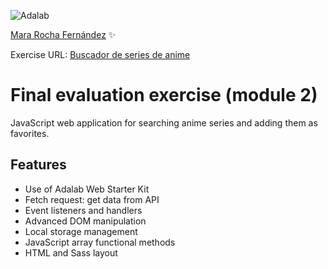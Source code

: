 ![Adalab](https://beta.adalab.es/resources/images/adalab-logo-155x61-bg-white.png)

[Mara Rocha Fernández](https://github.com/mararochafernandez) ✨

Exercise URL: [Buscador de series de anime](#)

# Final evaluation exercise (module 2)

JavaScript web application for searching anime series and adding them as favorites.

## Features

- Use of Adalab Web Starter Kit
- Fetch request: get data from API
- Event listeners and handlers
- Advanced DOM manipulation
- Local storage management
- JavaScript array functional methods
- HTML and Sass layout